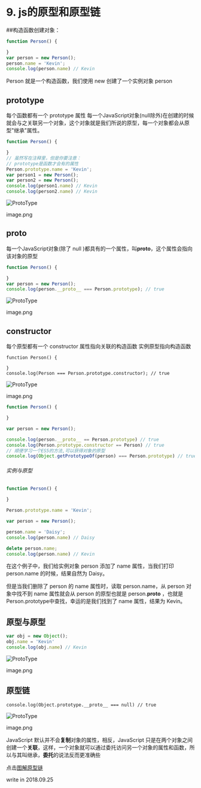 # 9. js的原型和原型链

##构造函数创建对象：

```jsx
function Person() {

}
var person = new Person();
person.name = 'Kevin';
console.log(person.name) // Kevin
```

Person 就是一个构造函数，我们使用 new 创建了一个实例对象 person

## prototype

每个函数都有一个 prototype 属性
 每一个JavaScript对象(null除外)在创建的时候就会与之关联另一个对象，这个对象就是我们所说的原型，每一个对象都会从原型"继承"属性。



```jsx
function Person() {

}
// 虽然写在注释里，但是你要注意：
// prototype是函数才会有的属性
Person.prototype.name = 'Kevin';
var person1 = new Person();
var person2 = new Person();
console.log(person1.name) // Kevin
console.log(person2.name) // Kevin
```

<img :src="$withBase('/images/JS/es/ProtoType.webp')" alt='ProtoType'>

image.png

## **proto**

每一个JavaScript对象(除了 null )都具有的一个属性，叫**proto**，这个属性会指向该对象的原型



```jsx
function Person() {

}
var person = new Person();
console.log(person.__proto__ === Person.prototype); // true
```

<img :src="$withBase('/images/JS/es/__proto__.webp')" alt='ProtoType'>

image.png

## constructor

每个原型都有一个 constructor 属性指向关联的构造函数 实例原型指向构造函数



```tsx
function Person() {

}
console.log(Person === Person.prototype.constructor); // true
```

<img :src="$withBase('/images/JS/es/constructor.webp')" alt='ProtoType'>

image.png



```jsx
function Person() {

}

var person = new Person();

console.log(person.__proto__ == Person.prototype) // true
console.log(Person.prototype.constructor == Person) // true
// 顺便学习一个ES5的方法,可以获得对象的原型
console.log(Object.getPrototypeOf(person) === Person.prototype) // true
```

###### 实例与原型



```jsx
function Person() {

}

Person.prototype.name = 'Kevin';

var person = new Person();

person.name = 'Daisy';
console.log(person.name) // Daisy

delete person.name;
console.log(person.name) // Kevin
```

在这个例子中，我们给实例对象 person 添加了 name 属性，当我们打印 person.name 的时候，结果自然为 Daisy。

但是当我们删除了 person 的 name 属性时，读取 person.name，从 person 对象中找不到 name 属性就会从 person 的原型也就是 person.**proto** ，也就是 Person.prototype中查找，幸运的是我们找到了 name 属性，结果为 Kevin。

## 原型与原型



```jsx
var obj = new Object();
obj.name = 'Kevin'
console.log(obj.name) // Kevin
```

<img :src="$withBase('/images/JS/es/Object.webp')" alt='ProtoType'>

image.png

## 原型链

```
console.log(Object.prototype.__proto__ === null) // true
```

<img :src="$withBase('/images/JS/es/null.webp')" alt='ProtoType'>

image.png



JavaScript 默认并不会**复制**对象的属性，相反，JavaScript 只是在两个对象之间创建一个**关联**，这样，一个对象就可以通过委托访问另一个对象的属性和函数，所以与其叫继承，**委托**的说法反而更准确些

点击<a href='https://blog.csdn.net/weixin_43352901/article/details/108089355' target=_blank>图解原型链</a>

write in 2018.09.25